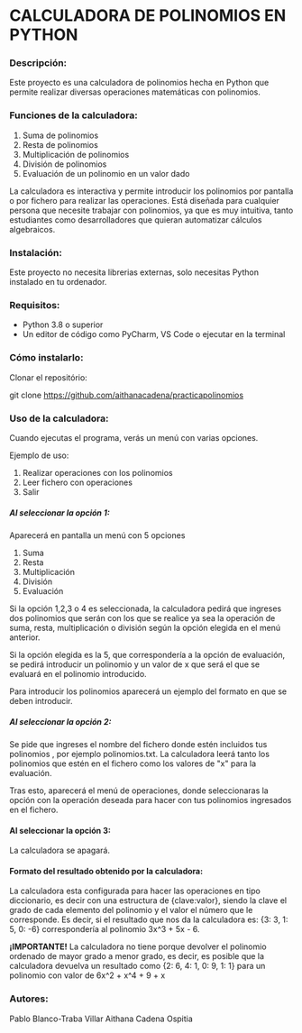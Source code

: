 # **CALCULADORA DE POLINOMIOS EN PYTHON**


### **Descripción:**

Este proyecto es una calculadora de polinomios hecha en Python que permite
realizar diversas operaciones matemáticas con polinomios. 

### **Funciones de la calculadora:**

1. Suma de polinomios 
2. Resta de polinomios 
3. Multiplicación de polinomios
4. División de polinomios
5. Evaluación de un polinomio en un valor dado

La calculadora es interactiva y permite introducir los polinomios por pantalla o 
por fichero para realizar las operaciones. Está diseñada para cualquier persona que 
necesite trabajar con polinomios, ya que es muy intuitiva, tanto estudiantes como desarrolladores 
que quieran automatizar cálculos algebraicos. 


### **Instalación:** 

Este proyecto no necesita librerias externas, solo necesitas Python instalado en tu ordenador. 

### **Requisitos:** 
- Python 3.8 o superior
- Un editor de código como PyCharm, VS Code o ejecutar en la terminal

### **Cómo instalarlo:**

Clonar el repositório:

git clone 
https://github.com/aithanacadena/practicapolinomios

### **Uso de la calculadora:** 

Cuando ejecutas el programa, verás un menú con varias opciones.

Ejemplo de uso:
1. Realizar operaciones con los polinomios
2. Leer fichero con operaciones
3. Salir

##### Al seleccionar la opción 1:

Aparecerá en pantalla un menú con 5 opciones
1. Suma
2. Resta
3. Multiplicación 
4. División
5. Evaluación

Si la opción 1,2,3 o 4 es seleccionada, la calculadora pedirá que ingreses
dos polinomios que serán con los que se realice ya sea la operación de
suma, resta, multiplicación o división según la opción elegida en el menú
anterior.  

Si la opción elegida es la 5, que correspondería a la opción de evaluación,
se pedirá introducir un polinomio y un valor de x que será el que se evaluará
en el polinomio introducido. 

Para introducir los polinomios aparecerá un ejemplo del formato en que se deben introducir.

##### Al seleccionar la opción 2: 

Se pide que ingreses el nombre del  fichero donde estén incluidos tus polinomios , por 
ejemplo polinomios.txt. La calculadora leerá tanto los polinomios que estén en el fichero como 
los valores de "x" para la evaluación. 

Tras esto, aparecerá el menú de operaciones, donde seleccionaras la opción con la operación deseada para hacer
con tus polinomios ingresados en el fichero. 

#### Al seleccionar la opción 3: 

La calculadora se apagará.

#### Formato del resultado obtenido por la calculadora: 

La calculadora esta configurada para hacer las operaciones en tipo diccionario, es decir con una estructura
de {clave:valor}, siendo la clave el grado de cada elemento del polinomio y el valor el número que le corresponde. 
Es decir, si el resultado que nos da la calculadora es: {3: 3, 1: 5, 0: -6} correspondería al polinomio
3x^3 + 5x - 6.

**¡IMPORTANTE!** 
La calculadora no tiene porque devolver el polinomio ordenado de mayor grado a menor grado, es decir, es 
posible que la calculadora devuelva un resultado como {2: 6, 4: 1, 0: 9, 1: 1} para un polinomio con valor de
6x^2 + x^4 + 9 + x

### Autores:

Pablo Blanco-Traba Villar
Aithana Cadena Ospitia 





